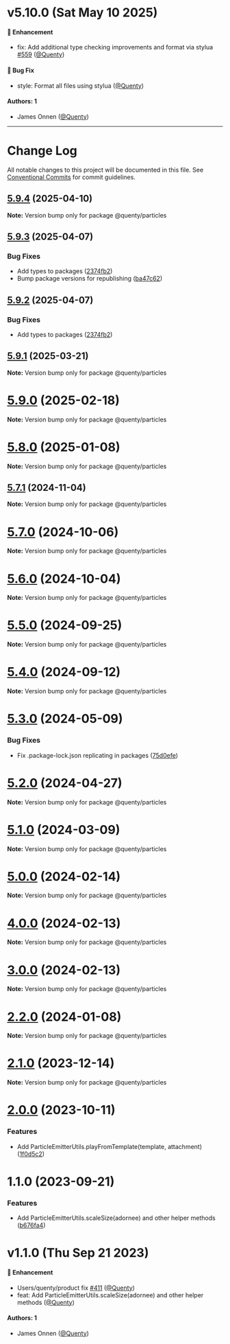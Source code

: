 # v5.10.0 (Sat May 10 2025)

#### 🚀 Enhancement

- fix: Add additional type checking improvements and format via stylua [#559](https://github.com/Quenty/NevermoreEngine/pull/559) ([@Quenty](https://github.com/Quenty))

#### 🐛 Bug Fix

- style: Format all files using stylua ([@Quenty](https://github.com/Quenty))

#### Authors: 1

- James Onnen ([@Quenty](https://github.com/Quenty))

---

# Change Log

All notable changes to this project will be documented in this file.
See [Conventional Commits](https://conventionalcommits.org) for commit guidelines.

## [5.9.4](https://github.com/Quenty/NevermoreEngine/compare/@quenty/particles@5.9.3...@quenty/particles@5.9.4) (2025-04-10)

**Note:** Version bump only for package @quenty/particles





## [5.9.3](https://github.com/Quenty/NevermoreEngine/compare/@quenty/particles@5.9.1...@quenty/particles@5.9.3) (2025-04-07)


### Bug Fixes

* Add types to packages ([2374fb2](https://github.com/Quenty/NevermoreEngine/commit/2374fb2b043cfbe0e9b507b3316eec46a4e353a0))
* Bump package versions for republishing ([ba47c62](https://github.com/Quenty/NevermoreEngine/commit/ba47c62e32170bf74377b0c658c60b84306dc294))





## [5.9.2](https://github.com/Quenty/NevermoreEngine/compare/@quenty/particles@5.9.1...@quenty/particles@5.9.2) (2025-04-07)


### Bug Fixes

* Add types to packages ([2374fb2](https://github.com/Quenty/NevermoreEngine/commit/2374fb2b043cfbe0e9b507b3316eec46a4e353a0))





## [5.9.1](https://github.com/Quenty/NevermoreEngine/compare/@quenty/particles@5.9.0...@quenty/particles@5.9.1) (2025-03-21)

**Note:** Version bump only for package @quenty/particles





# [5.9.0](https://github.com/Quenty/NevermoreEngine/compare/@quenty/particles@5.8.0...@quenty/particles@5.9.0) (2025-02-18)

**Note:** Version bump only for package @quenty/particles





# [5.8.0](https://github.com/Quenty/NevermoreEngine/compare/@quenty/particles@5.7.1...@quenty/particles@5.8.0) (2025-01-08)

**Note:** Version bump only for package @quenty/particles





## [5.7.1](https://github.com/Quenty/NevermoreEngine/compare/@quenty/particles@5.7.0...@quenty/particles@5.7.1) (2024-11-04)

**Note:** Version bump only for package @quenty/particles





# [5.7.0](https://github.com/Quenty/NevermoreEngine/compare/@quenty/particles@5.6.0...@quenty/particles@5.7.0) (2024-10-06)

**Note:** Version bump only for package @quenty/particles





# [5.6.0](https://github.com/Quenty/NevermoreEngine/compare/@quenty/particles@5.5.0...@quenty/particles@5.6.0) (2024-10-04)

**Note:** Version bump only for package @quenty/particles





# [5.5.0](https://github.com/Quenty/NevermoreEngine/compare/@quenty/particles@5.4.0...@quenty/particles@5.5.0) (2024-09-25)

**Note:** Version bump only for package @quenty/particles





# [5.4.0](https://github.com/Quenty/NevermoreEngine/compare/@quenty/particles@5.3.0...@quenty/particles@5.4.0) (2024-09-12)

**Note:** Version bump only for package @quenty/particles





# [5.3.0](https://github.com/Quenty/NevermoreEngine/compare/@quenty/particles@5.2.0...@quenty/particles@5.3.0) (2024-05-09)


### Bug Fixes

* Fix .package-lock.json replicating in packages ([75d0efe](https://github.com/Quenty/NevermoreEngine/commit/75d0efeef239f221d93352af71a5b3e930ec23c5))





# [5.2.0](https://github.com/Quenty/NevermoreEngine/compare/@quenty/particles@5.1.0...@quenty/particles@5.2.0) (2024-04-27)

**Note:** Version bump only for package @quenty/particles





# [5.1.0](https://github.com/Quenty/NevermoreEngine/compare/@quenty/particles@5.0.0...@quenty/particles@5.1.0) (2024-03-09)

**Note:** Version bump only for package @quenty/particles





# [5.0.0](https://github.com/Quenty/NevermoreEngine/compare/@quenty/particles@4.0.0...@quenty/particles@5.0.0) (2024-02-14)

**Note:** Version bump only for package @quenty/particles





# [4.0.0](https://github.com/Quenty/NevermoreEngine/compare/@quenty/particles@3.0.0...@quenty/particles@4.0.0) (2024-02-13)

**Note:** Version bump only for package @quenty/particles





# [3.0.0](https://github.com/Quenty/NevermoreEngine/compare/@quenty/particles@2.2.0...@quenty/particles@3.0.0) (2024-02-13)

**Note:** Version bump only for package @quenty/particles





# [2.2.0](https://github.com/Quenty/NevermoreEngine/compare/@quenty/particles@2.1.0...@quenty/particles@2.2.0) (2024-01-08)

**Note:** Version bump only for package @quenty/particles





# [2.1.0](https://github.com/Quenty/NevermoreEngine/compare/@quenty/particles@2.0.0...@quenty/particles@2.1.0) (2023-12-14)

**Note:** Version bump only for package @quenty/particles





# [2.0.0](https://github.com/Quenty/NevermoreEngine/compare/@quenty/particles@1.1.0...@quenty/particles@2.0.0) (2023-10-11)


### Features

* Add ParticleEmitterUtils.playFromTemplate(template, attachment) ([1f0d5c2](https://github.com/Quenty/NevermoreEngine/commit/1f0d5c2782ffd59bff2d740186675be4e8bf801f))





# 1.1.0 (2023-09-21)


### Features

* Add ParticleEmitterUtils.scaleSize(adornee) and other helper methods ([b676fa4](https://github.com/Quenty/NevermoreEngine/commit/b676fa45c8e3f4a2e151767b453b6ea1665df462))





# v1.1.0 (Thu Sep 21 2023)

#### 🚀 Enhancement

- Users/quenty/product fix [#411](https://github.com/Quenty/NevermoreEngine/pull/411) ([@Quenty](https://github.com/Quenty))
- feat: Add ParticleEmitterUtils.scaleSize(adornee) and other helper methods ([@Quenty](https://github.com/Quenty))

#### Authors: 1

- James Onnen ([@Quenty](https://github.com/Quenty))
